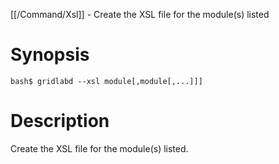 [[/Command/Xsl]] -  Create the XSL file for the module(s) listed

# Synopsis
~~~
bash$ gridlabd --xsl module[,module[,...]]]                            
~~~

# Description

 Create the XSL file for the module(s) listed.

